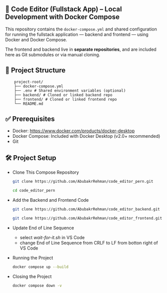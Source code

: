 ## 🐳 Code Editor (Fullstack App) – Local Development with Docker Compose
This repository contains the `docker-compose.yml` and shared configuration for running the fullstack application — backend and frontend — using Docker and Docker Compose.
        
The frontend and backend live in **separate repositories**, and are included here as Git submodules or via manual cloning.

## 📁 Project Structure
        project-root/
        ├── docker-compose.yml
        ├── .env # Shared environment variables (optional)
        ├── backend/ # Cloned or linked backend repo
        ├── frontend/ # Cloned or linked frontend repo
        └── README.md

## ✅ Prerequisites
  - Docker: https://www.docker.com/products/docker-desktop
  - Docker Compose: Included with Docker Desktop (v2.0+ recommended)
  - Git

## 🛠️ Project Setup
- Clone This Compose Repository
    ```bash
    git clone https://github.com/AbubakrRehman/code_editor_pern.git
    ```
     ```bash
    cd code_editor_pern
    ```
- Add the Backend and Frontend Code
    ```bash
    git clone https://github.com/AbubakrRehman/code_editor_backend.git backend
    ```
     ```bash
    git clone https://github.com/AbubakrRehman/code_editor_frontend.git frontend
    ```
- Update End of Line Sequence
  - select *wait-for-it.sh* in VS Code
  - change End of Line Sequence from CRLF to LF from botton right of VS Code 

- Running the Project
    ```bash
    docker compose up --build
    ```
- Closing the Project
    ```bash
    docker compose down -v
    ```